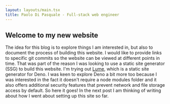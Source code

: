 ```yaml
---
layout: layouts/main.tsx
title: Paolo Di Pasquale - Full-stack web engineer
---
```


## Welcome to my new website

The idea for this blog is to explore things I am interested in, but also to document the process of building this website. I would like to provide links to specific git commits so the website can be viewed at different points in time. That was part of the reason I was looking to use a static site generator (SSG) to build this website. I'm trying out [Lume](https://lume.land/), which is a static site generator for Deno. I was keen to explore Deno a bit more too because I was interested in the fact it doesn't require a node modules folder and it also offers additional security features that prevent network and file storage access by default. So here it goes! In the next post I am thinking of writing about how I went about setting up this site so far.
